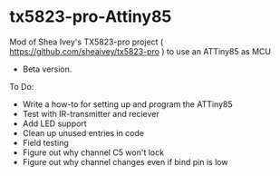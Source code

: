 # tx5823-pro-Attiny85
Mod of Shea Ivey's TX5823-pro project ( https://github.com/sheaivey/tx5823-pro ) to use an ATTiny85 as MCU
- Beta version.

To Do:
- Write a how-to for setting up and program the ATTiny85
- Test with IR-transmitter and reciever
- Add LED support
- Clean up unused entries in code
- Field testing
- Figure out why channel C5 won't lock
- Figure out why channel changes even if bind pin is low
